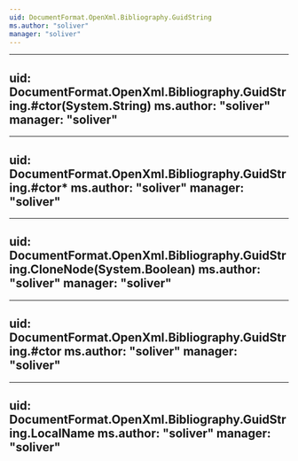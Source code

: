 ```yaml
---
uid: DocumentFormat.OpenXml.Bibliography.GuidString
ms.author: "soliver"
manager: "soliver"
---
```


---
uid: DocumentFormat.OpenXml.Bibliography.GuidString.#ctor(System.String)
ms.author: "soliver"
manager: "soliver"
---

---
uid: DocumentFormat.OpenXml.Bibliography.GuidString.#ctor*
ms.author: "soliver"
manager: "soliver"
---

---
uid: DocumentFormat.OpenXml.Bibliography.GuidString.CloneNode(System.Boolean)
ms.author: "soliver"
manager: "soliver"
---

---
uid: DocumentFormat.OpenXml.Bibliography.GuidString.#ctor
ms.author: "soliver"
manager: "soliver"
---

---
uid: DocumentFormat.OpenXml.Bibliography.GuidString.LocalName
ms.author: "soliver"
manager: "soliver"
---
